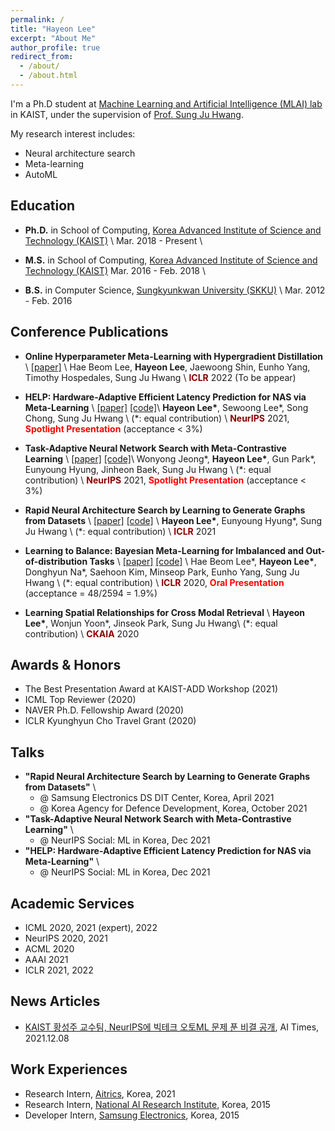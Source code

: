 ```yaml
---
permalink: /
title: "Hayeon Lee"
excerpt: "About Me"
author_profile: true
redirect_from:
  - /about/
  - /about.html
---
```

I'm a Ph.D student at [Machine Learning and Artificial Intelligence (MLAI) lab](https://www.mlai-kaist.com/) in KAIST, under the supervision of [Prof. Sung Ju Hwang](http://www.sungjuhwang.com/). 

My research interest includes:
- Neural architecture search
- Meta-learning
- AutoML


## Education
- **Ph.D.** in School of Computing, [Korea Advanced Institute of Science and Technology (KAIST)](https://www.kaist.ac.kr/en/) \\ 
  Mar. 2018 - Present \\
  
- **M.S.** in School of Computing, [Korea Advanced Institute of Science and Technology (KAIST)](https://www.kaist.ac.kr/en/)
  Mar. 2016 - Feb. 2018 \\

- **B.S.** in Computer Science, [Sungkyunkwan University (SKKU)](https://www.skku.edu/eng/) \\ 
  Mar. 2012 - Feb. 2016


## Conference Publications
- **Online Hyperparameter Meta-Learning with Hypergradient Distillation** \\
[[paper]](https://arxiv.org/abs/2110.02508) \\
Hae Beom Lee, **Hayeon Lee**, Jaewoong Shin, Eunho Yang, Timothy Hospedales, Sung Ju Hwang \\
<span style="color:darkred">**ICLR**</span> 2022 (To be appear)

- **HELP: Hardware-Adaptive Efficient Latency Prediction for NAS via Meta-Learning** \\
[[paper]](https://arxiv.org/abs/2106.08630) [[code]](https://github.com/HayeonLee/HELP)\\
**Hayeon Lee\***, Sewoong Lee\*, Song Chong, Sung Ju Hwang \\
(\*: equal contribution) \\
<span style="color:darkred">**NeurIPS**</span> 2021, <span style="color:red">**Spotlight Presentation**</span> (acceptance < 3%) 

- **Task-Adaptive Neural Network Search with Meta-Contrastive Learning** \\
[[paper]](https://arxiv.org/abs/2103.01495) [[code]](https://github.com/wyjeong/TANS)\\
Wonyong Jeong\*, **Hayeon Lee\***, Gun Park\*, Eunyoung Hyung, Jinheon Baek, Sung Ju Hwang \\
(\*: equal contribution) \\
<span style="color:darkred">**NeurIPS**</span> 2021, <span style="color:red">**Spotlight Presentation**</span> (acceptance < 3%) 

- **Rapid Neural Architecture Search by Learning to Generate Graphs from Datasets** \\
[[paper]](https://openreview.net/forum?id=rkQuFUmUOg3) [[code]](https://github.com/HayeonLee/MetaD2A) \\
**Hayeon Lee\***, Eunyoung Hyung\*, Sung Ju Hwang \\
(\*: equal contribution) \\
<span style="color:darkred">**ICLR**</span> 2021

- **Learning to Balance: Bayesian Meta-Learning for Imbalanced and Out-of-distribution Tasks** \\
[[paper]](https://openreview.net/pdf?id=rkeZIJBYvr) [[code]](https://github.com/haebeom-lee/l2b) \\
Hae Beom Lee\*, **Hayeon Lee\***, Donghyun Na\*, Saehoon Kim, Minseop Park, Eunho Yang, Sung Ju Hwang \\
(\*: equal contribution) \\
<span style="color:darkred">**ICLR**</span> 2020, <span style="color:red">**Oral Presentation**</span> (acceptance = 48/2594 = 1.9%)

- **Learning Spatial Relationships for Cross Modal Retrieval** \\
**Hayeon Lee\***, Wonjun Yoon\*, Jinseok Park, Sung Ju Hwang\\
(\*: equal contribution) \\
<span style="color:darkred">**CKAIA**</span> 2020


## Awards & Honors
- The Best Presentation Award at KAIST-ADD Workshop (2021)
- ICML Top Reviewer (2020)
- NAVER Ph.D. Fellowship Award (2020)
- ICLR Kyunghyun Cho Travel Grant (2020)

## Talks
- **"Rapid Neural Architecture Search by Learning to Generate Graphs from Datasets"** \\
  - @ Samsung Electronics DS DIT Center, Korea, April 2021
  - @ Korea Agency for Defence Development, Korea, October 2021
- **"Task-Adaptive Neural Network Search with Meta-Contrastive Learning"** \\
  - @ NeurIPS Social: ML in Korea, Dec 2021
- **"HELP: Hardware-Adaptive Efficient Latency Prediction for NAS via Meta-Learning"** \\
  - @ NeurIPS Social: ML in Korea, Dec 2021


## Academic Services
- ICML 2020, 2021 (expert), 2022
- NeurIPS 2020, 2021
- ACML 2020
- AAAI 2021
- ICLR 2021, 2022

## News Articles
- [KAIST 황성주 교수팀, NeurIPS에 빅테크 오토ML 문제 푼 비결 공개](http://www.aitimes.com/news/articleView.html?idxno=141860), AI Times, 2021.12.08


## Work Experiences
- Research Intern, [Aitrics](https://www.aitrics.com/), Korea, 2021
- Research Intern, [National AI Research Institute](https://www.etri.re.kr/intro.html), Korea, 2015
- Developer Intern, [Samsung Electronics](https://developer.samsung.com/), Korea, 2015


